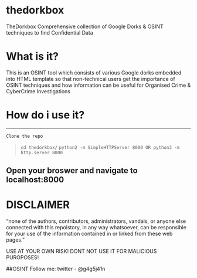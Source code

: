 # thedorkbox
TheDorkbox Comprehensive collection of Google Dorks &amp; OSINT techniques to find Confidential Data

# What is it?
This is an OSINT tool which consists of various Google dorks embedded into HTML template so that non-technical users get the importance of OSINT techniques and how information can be useful for Organised Crime & CyberCrime Investigations

# How do i use it?
------------------------------------------------
`Clone the repo`
>`cd thedorkbox/`
`python2 -m SimpleHTTPServer 8000 OR python3 -m http.server 8000`

## Open your broswer and navigate to localhost:8000

# DISCLAIMER
“none of the authors, contributors, administrators, vandals, or anyone else connected with this repoistory, in any way whatsoever, can be responsible for your use of the information contained in or linked from these web pages.”

USE AT YOUR OWN RISK! DONT NOT USE IT FOR MALICIOUS PUROPOSES! 

##OSINT 
Follow me: twitter - @g4g5j41n 
